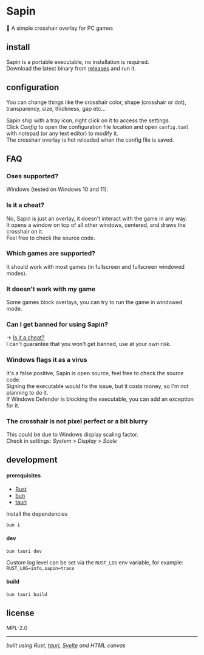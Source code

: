 # Sapin

:evergreen_tree: A simple crosshair overlay for PC games

## install

Sapin is a portable executable, no installation is required. \
Download the latest binary from [releases](https://github.com/doums/sapin/releases/latest)
and run it.

## configuration

You can change things like the crosshair color, shape (crosshair or dot),
transparency, size, thickness, gap etc…

Sapin ship with a tray icon, right click on it to access the settings. \
Click _Config_ to open the configuration file location and open
`config.toml` with notepad (or any text editor) to modify it. \
The crosshair overlay is hot reloaded when the config file is saved.

## FAQ

### Oses supported?

Windows (tested on Windows 10 and 11).

### Is it a cheat?

No, Sapin is just an overlay, it doesn't interact with the game in any way. \
It opens a window on top of all other windows, centered, and draws the crosshair on it. \
Feel free to check the source code.

### Which games are supported?

It should work with most games (in fullscreen and fullscreen windowed modes).

### It doesn't work with my game

Some games block overlays, you can try to run the game in windowed mode.

### Can I get banned for using Sapin?

-> [Is it a cheat?](#is-it-a-cheat) \
I can't guarantee that you won't get banned, use at your own risk.

### Windows flags it as a virus

It's a false positive, Sapin is open source, feel free to check the source code. \
Signing the executable would fix the issue, but it costs money, so I'm not
planning to do it. \
If Windows Defender is blocking the executable, you can add an exception for it.

### The crosshair is not pixel perfect or a bit blurry

This could be due to Windows display scaling factor. \
Check in settings: _System_ > _Display_ > _Scale_

## development

#### prerequisites

- [Rust](https://www.rust-lang.org/tools/install)
- [bun](https://bun.sh/)
- [tauri](https://v2.tauri.app/start/prerequisites/)

Install the dependencies

```shell
bun i
```

#### dev

```shell
bun tauri dev
```

Custom log level can be set via the `RUST_LOG` env variable, for example:
`RUST_LOG=info,sapin=trace`

#### build

```shell
bun tauri build
```

## license

MPL-2.0

---

_built using Rust, [tauri](https://v2.tauri.app/), [Svelte](https://svelte.dev/) and HTML canvas_

